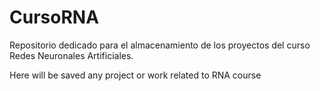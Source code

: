 # CursoRNA
Repositorio dedicado para el almacenamiento de los proyectos del curso Redes Neuronales Artificiales.

Here will be saved any project or work related to RNA course
